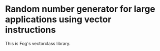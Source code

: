 Random number generator for large applications using vector instructions
===

This is Fog's vectorclass library.

